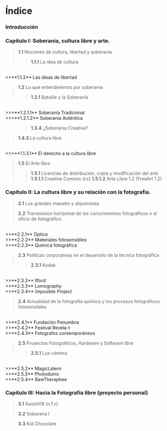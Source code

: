 # Índice
### Introducción
### Capítulo I: Soberanía, cultura libre y arte.

>**1.1** Nociones de cultura, libertad y soberanía.

>>**1.1.1** La idea de cultura
<br>
>>**1.1.2** Las ideas de libertad

>**1.2** Lo que entenderémos por soberanía
>>**1.2.1** Bataille y la Soberanía
<br>
>>>**1.2.1.1** Soberanía Tradicional
<br>
>>>**1.2.1.2** Soberanía Auténtica

>>**1.3.4** ¿Soberanía Creativa?

>**1.4.3** La cultura libre
<br>
>>>**1.1.3.1** El derecho a la cultura libre

>**1.5** El Arte libre
>>**1.5.1** Licencias de distribución, copia y modificación del arte
>>**1.5.1.1** Creative Comons (cc)
>>**1.5.1.2** Arte Libre 1.2 (FreeArt 1.2)


### Capítulo II: La cultura libre y su relación con la fotografía.

>**2.1** Los grandes maestro y alquimistas

>**2.2** Transmision horizontal de los conocimientos fotográficos o el oficio de fotográfico.
<br>
>>**2.2.1** Óptica
<br>
>>**2.2.2** Materiales fotosensibles
<br>
>>**2.2.3** Química fotográfica

>**2.3** Políticas corporativas en el desarrollo de la técnica fotográfica
>>**2.3.1** Kodak
<br>
>>**2.3.2** Ilford
<br>
>>**2.3.3** Lomography
<br>
>>**2.3.4** Imposible Project

>**2.4** Actualidad de la fotografía química y los procesos fotográficos fotosensibles
<br>
>>**2.4.1** Fundación Penumbra
<br>
>>**2.4.2** Festival Revela-t
<br>
>>**2.4.3** Fotografos contemporáneos

>**2.5** Proyectos Fotográficos, Hardware y Software libre
>>**2.5.1** Lux cámera
<br>
>>**2.5.2** MagicLatern
<br>
>>**2.5.3** Photoduino
<br>
>>**2.5.4** RawTheraphee

### Capítulo III: Hacia la Fotografía libre (proyecto personal)
>**3.1** Axolotl18 (n.f.c)

>**3.2** Soberana I

>**3.3** Kid Chocolate
